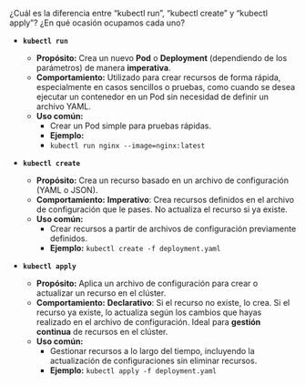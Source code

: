 ¿Cuál es la diferencia entre “kubectl run”, “kubectl create” y “kubectl apply”? ¿En qué ocasión ocupamos cada uno?

- **`kubectl run`**
    
    - **Propósito:** Crea un nuevo **Pod** o **Deployment** (dependiendo de los parámetros) de manera **imperativa**.
    - **Comportamiento:** Utilizado para crear recursos de forma rápida, especialmente en casos sencillos o pruebas, como cuando se desea ejecutar un contenedor en un Pod sin necesidad de definir un archivo YAML.
    - **Uso común:**
        - Crear un Pod simple para pruebas rápidas.
        - **Ejemplo:**
        - `kubectl run nginx --image=nginx:latest`



- **`kubectl create`**
    
    - **Propósito:** Crea un recurso basado en un archivo de configuración (YAML o JSON).
    - **Comportamiento:** **Imperativo**: Crea recursos definidos en el archivo de configuración que le pases. No actualiza el recurso si ya existe.
    - **Uso común:**
        - Crear recursos a partir de archivos de configuración previamente definidos.
        - **Ejemplo:**
            `kubectl create -f deployment.yaml`



- **`kubectl apply`**
    
    - **Propósito:** Aplica un archivo de configuración para crear o actualizar un recurso en el clúster.
    - **Comportamiento:** **Declarativo**: Si el recurso no existe, lo crea. Si el recurso ya existe, lo actualiza según los cambios que hayas realizado en el archivo de configuración. Ideal para **gestión continua** de recursos en el clúster.
    - **Uso común:**
        - Gestionar recursos a lo largo del tiempo, incluyendo la actualización de configuraciones sin eliminar recursos.
        - **Ejemplo:**
            `kubectl apply -f deployment.yaml`
